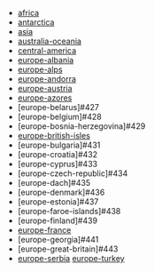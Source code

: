 * [africa](https://circle-artifacts.com/gh/navit-gps/maptool/394/artifacts/0/tmp/circle-artifacts.6DtjUUc/africa.bin)
* [antarctica](https://circle-artifacts.com/gh/navit-gps/maptool/395/artifacts/0/tmp/circle-artifacts.YwFZ9TR/antarctica.bin)
* [asia]()
* [australia-oceania](https://circle-artifacts.com/gh/navit-gps/maptool/399/artifacts/0/tmp/circle-artifacts.vcJgoip/australia-oceania.bin)
* [central-america](https://circle-artifacts.com/gh/navit-gps/maptool/404/artifacts/0/tmp/circle-artifacts.gkcZZOu/central-america.bin)
* [europe-albania](https://circle-artifacts.com/gh/navit-gps/maptool/410/artifacts/0/tmp/circle-artifacts.Eln5IIZ/europe-albania.bin)
* [europe-alps]()
* [europe-andorra](https://circle-artifacts.com/gh/navit-gps/maptool/412/artifacts/0/tmp/circle-artifacts.cGUFsGD/europe-andorra.bin)
* [europe-austria](https://circle-artifacts.com/gh/navit-gps/maptool/421/artifacts/0/tmp/circle-artifacts.hCLLvtW/europe-austria.bin)
* [europe-azores](https://circle-artifacts.com/gh/navit-gps/maptool/422/artifacts/0/tmp/circle-artifacts.jG7CZpL/europe-azores.bin)
* [europe-belarus]#427
* [europe-belgium]#428
* [europe-bosnia-herzegovina]#429
* [europe-british-isles](https://circle-artifacts.com/gh/navit-gps/maptool/280/artifacts/0/tmp/circle-artifacts.JPbzb8g/europe-british-isles.bin)
* [europe-bulgaria]#431
* [europe-croatia]#432
* [europe-cyprus]#433
* [europe-czech-republic]#434
* [europe-dach]#435
* [europe-denmark]#436
* [europe-estonia]#437
* [europe-faroe-islands]#438
* [europe-finland]#439
* [europe-france](https://circle-artifacts.com/gh/navit-gps/maptool/353/artifacts/0/tmp/circle-artifacts.Guwy9ak/europe-france.bin)
* [europe-georgia]#441
* [europe-great-britain]#443
* [europe-serbia](https://circle-artifacts.com/gh/navit-gps/maptool/239/artifacts/0/tmp/circle-artifacts.YmoRCzd/europe-serbia.bin)
[europe-turkey](https://circle-artifacts.com/gh/navit-gps/maptool/221/artifacts/0/tmp/circle-artifacts.KxH0UZU/europe-turkey.bin)
